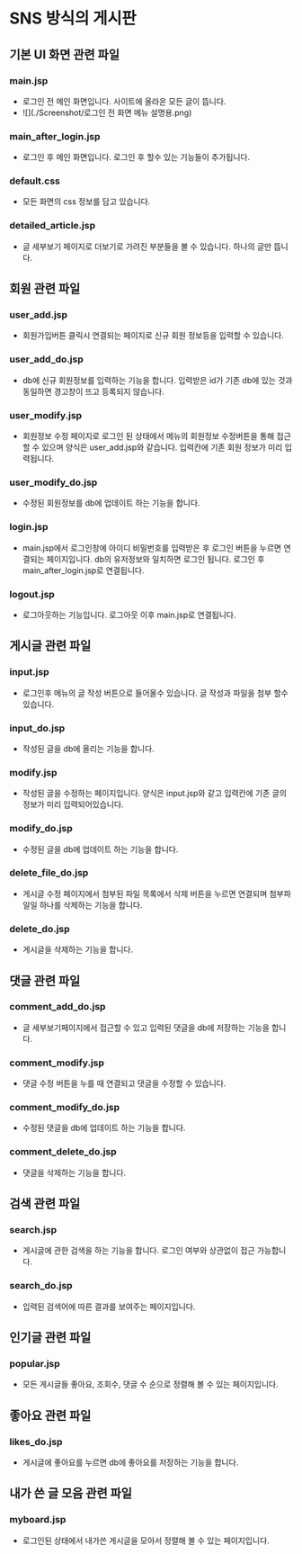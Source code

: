 # SNS 방식의 게시판

## 기본 UI 화면 관련 파일

### main.jsp

- 로그인 전 메인 화면입니다. 사이트에 올라온 모든 글이 뜹니다.
- ![](./Screenshot/로그인 전 화면 메뉴 설명용.png)

### main_after_login.jsp

- 로그인 후 메인 화면입니다. 로그인 후 할수 있는 기능들이 추가됩니다.

### default.css

- 모든 화면의 css 정보를 담고 있습니다.

### detailed_article.jsp

- 글 세부보기 페이지로 더보기로 가려진 부분들을 볼 수 있습니다. 하나의 글만 뜹니다.

## 회원 관련 파일

### user_add.jsp

- 회원가입버튼 클릭시 연결되는 페이지로 신규 회원 정보등을 입력할 수 있습니다.

### user_add_do.jsp

- db에 신규 회원정보를 입력하는 기능을 합니다. 입력받은 id가 기존 db에 있는 것과 동일하면 경고창이 뜨고 등록되지 않습니다.

### user_modify.jsp

- 회원정보 수정 페이지로 로그인 된 상태에서 메뉴의 회원정보 수정버튼을 통해 접근할 수 있으며 양식은 user_add.jsp와 같습니다. 입력칸에 기존 회원 정보가 미리 입력됩니다.

### user_modify_do.jsp

- 수정된 회원정보를 db에 업데이트 하는 기능을 합니다.

### login.jsp

- main.jsp에서 로그인창에 아이디 비밀번호를 입력받은 후 로그인 버튼을 누르면 연결되는 페이지입니다. db의 유저정보와 일치하면 로그인 됩니다. 로그인 후 main_after_login.jsp로 연결됩니다.

### logout.jsp

- 로그아웃하는 기능입니다. 로그아웃 이후 main.jsp로 연결됩니다.

## 게시글 관련 파일

### input.jsp

- 로그인후 메뉴의 글 작성 버튼으로 들어올수 있습니다. 글 작성과 파일을 첨부 할수 있습니다.

### input_do.jsp

- 작성된 글을 db에 올리는 기능을 합니다.

### modify.jsp

- 작성된 글을 수정하는 페이지입니다. 양식은 input.jsp와 같고 입력칸에 기존 글의 정보가 미리 입력되어있습니다.

### modify_do.jsp

- 수정된 글을 db에 업데이트 하는 기능을 합니다.

### delete_file_do.jsp

- 게시글 수정 페이지에서 첨부된 파일 목록에서 삭제 버튼을 누르면 연결되며 첨부파일일 하나를 삭제하는 기능을 합니다.

### delete_do.jsp

- 게시글을 삭제하는 기능을 합니다.

## 댓글 관련 파일

### comment_add_do.jsp

- 글 세부보기페이지에서 접근할 수 있고 입력된 댓글을 db에 저장하는 기능을 합니다.

### comment_modify.jsp

- 댓글 수정 버튼을 누를 때 연결되고 댓글을 수정할 수 있습니다.

### comment_modify_do.jsp

- 수정된 댓글을 db에 업데이트 하는 기능을 합니다.

### comment_delete_do.jsp

- 댓글을 삭제하는 기능을 합니다.

## 검색 관련 파일

### search.jsp

- 게시글에 관한 검색을 하는 기능을 합니다. 로그인 여부와 상관없이 접근 가능합니다.

### search_do.jsp

- 입력된 검색어에 따른 결과를 보여주는 페이지입니다.

## 인기글 관련 파일

### popular.jsp

- 모든 게시글들 좋아요, 조회수, 댓글 수 순으로 정렬해 볼 수 있는 페이지입니다.

## 좋아요 관련 파일

### likes_do.jsp

- 게시글에 좋아요를 누르면 db에 좋아요를 저장하는 기능을 합니다.

## 내가 쓴 글 모음 관련 파일

### myboard.jsp

- 로그인된 상태에서 내가쓴 게시글을 모아서 정렬해 볼 수 있는 페이지입니다.
